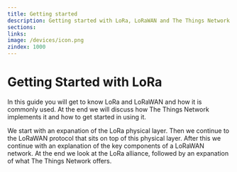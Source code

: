 ```yaml
---
title: Getting started
description: Getting started with LoRa, LoRaWAN and The Things Network.
sections:
links:
image: /devices/icon.png
zindex: 1000
---
```


# Getting Started with LoRa

In this guide you will get to know LoRa and LoRaWAN and how it is commonly used. At the end we will discuss how The Things Network implements it and how to get started in using it.

We start with an expanation of the LoRa physical layer. Then we continue to the LoRaWAN protocol that sits on top of this physical layer. After this we continue with an explanation of the key components of a LoRaWAN network. At the end we look at the LoRa alliance, followed by an expanation of what The Things Network offers.